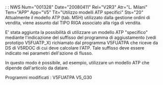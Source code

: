  :  : NWS Num="001328" Date="20080411" Rel="V2R3" Atr="L. Milani" Tem="APP" App="V5" Tit="Utilizzo modelli ATP specifici" Sts="20"
Attualmente il modello ATP (tab. M5H) utilizzato dalla gestione ordini di vendita, viene assunto dal
TIPO RIGA associato alla riga di vendita.

E' stata aggiunta la possibilità di utilizzare un modello ATP "specifico" mediante l'indicazione del
suffisso del programma di aggiustamento (vedi prototipo V5FUATP_X) richiamato dal programma V5FUATPA
che riceve da DS di V5RDOC di cui deve calcolare l'ATP.
Tale suffisso deve essere indicato nei parametri dell'azione di flusso.

In questo modo è possibile, ad esempio, utilizzare un modello ATP che dipende dall'articolo da datare.

Programmi modificati :  V5FUATPA V5_G30
